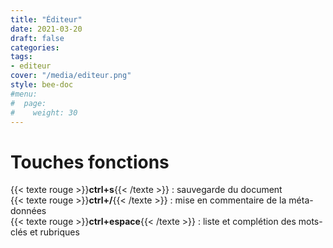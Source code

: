 ```yaml
---
title: "Éditeur"
date: 2021-03-20
draft: false
categories:
tags:
- editeur
cover: "/media/editeur.png"
style: bee-doc
#menu:
#  page:
#    weight: 30
---
```

<!--more-->
# Touches fonctions

{{< texte rouge >}}**ctrl+s**{{< /texte >}} : sauvegarde du document  
{{< texte rouge >}}**ctrl+/**{{< /texte >}} : mise en commentaire de la méta-données  
{{< texte rouge >}}**ctrl+espace**{{< /texte >}} : liste et complétion des mots-clés et rubriques  

